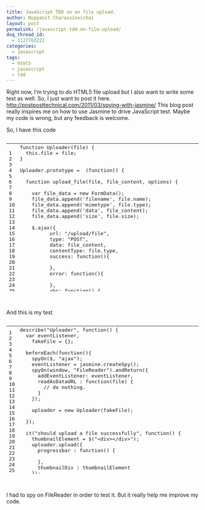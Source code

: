 ```yaml
---
title: JavaScript TDD on on file upload.
author: Noppanit Charassinvichai
layout: post
permalink: /javascript-tdd-on-file-upload/
dsq_thread_id:
  - 1127763222
categories:
  - Javascript
tags:
  - html5
  - javascript
  - tdd
---
```

Right now, I&#8217;m trying to do HTML5 file upload but I also want to write some test as well. So, I just want to post it here. <http://postposttechnical.com/2011/03/spying-with-jasmine/> This blog post really inspires me on how to use Jasmine to drive JavaScript test. Maybe my code is wrong, but any feedback is welcome. 

So, I have this code

<pre><div class="codecolorer-container javascript blackboard" style="overflow:auto;white-space:nowrap;width:100%;height:400px;">
  <table cellspacing="0" cellpadding="0">
    <tr>
      <td class="line-numbers">
        <div>
          1<br />2<br />3<br />4<br />5<br />6<br />7<br />8<br />9<br />10<br />11<br />12<br />13<br />14<br />15<br />16<br />17<br />18<br />19<br />20<br />21<br />22<br />23<br />24<br />25<br />26<br />27<br />28<br />29<br />30<br />31<br />32<br />33<br />34<br />35<br />36<br />37<br />38<br />39<br />40<br />41<br />42<br />43<br />44<br />45<br />46<br />47<br />48<br />49<br />50<br />51<br />52<br />53<br />54<br />55<br />56<br />57<br />58<br />59<br />60<br />61<br />62<br />
        </div>
      </td>
      
      <td>
        <div class="javascript codecolorer">
          <span class="kw2">function</span> Uploader<span class="br0">&#40;</span>file<span class="br0">&#41;</span> <span class="br0">&#123;</span><br />
          &nbsp; <span class="kw1">this</span>.<span class="me1">file</span> <span class="sy0">=</span> file<span class="sy0">;</span><br />
          <span class="br0">&#125;</span><br />
          <br />
          Uploader.<span class="me1">prototype</span> <span class="sy0">=</span> &nbsp;<span class="br0">&#40;</span><span class="kw2">function</span><span class="br0">&#40;</span><span class="br0">&#41;</span> <span class="br0">&#123;</span><br />
          <br />
          &nbsp; <span class="kw2">function</span> upload_file<span class="br0">&#40;</span>file<span class="sy0">,</span> file_content<span class="sy0">,</span> options<span class="br0">&#41;</span> <span class="br0">&#123;</span><br />
          &nbsp; &nbsp; <br />
          &nbsp; &nbsp; <span class="kw2">var</span> file_data <span class="sy0">=</span> <span class="kw2">new</span> FormData<span class="br0">&#40;</span><span class="br0">&#41;</span><span class="sy0">;</span><br />
          &nbsp; &nbsp; file_data.<span class="me1">append</span><span class="br0">&#40;</span><span class="st0">'filename'</span><span class="sy0">,</span> file.<span class="kw3">name</span><span class="br0">&#41;</span><span class="sy0">;</span><br />
          &nbsp; &nbsp; file_data.<span class="me1">append</span><span class="br0">&#40;</span><span class="st0">'mimetype'</span><span class="sy0">,</span> file.<span class="me1">type</span><span class="br0">&#41;</span><span class="sy0">;</span><br />
          &nbsp; &nbsp; file_data.<span class="me1">append</span><span class="br0">&#40;</span><span class="st0">'data'</span><span class="sy0">,</span> file_content<span class="br0">&#41;</span><span class="sy0">;</span><br />
          &nbsp; &nbsp; file_data.<span class="me1">append</span><span class="br0">&#40;</span><span class="st0">'size'</span><span class="sy0">,</span> file.<span class="me1">size</span><span class="br0">&#41;</span><span class="sy0">;</span><br />
          <br />
          &nbsp; &nbsp; $.<span class="me1">ajax</span><span class="br0">&#40;</span><span class="br0">&#123;</span><br />
          &nbsp; &nbsp; &nbsp; &nbsp; &nbsp; url<span class="sy0">:</span> <span class="st0">"/upload/file"</span><span class="sy0">,</span><br />
          &nbsp; &nbsp; &nbsp; &nbsp; &nbsp; type<span class="sy0">:</span> <span class="st0">"POST"</span><span class="sy0">,</span><br />
          &nbsp; &nbsp; &nbsp; &nbsp; &nbsp; data<span class="sy0">:</span> file_content<span class="sy0">,</span> &nbsp; &nbsp; &nbsp; &nbsp; <br />
          &nbsp; &nbsp; &nbsp; &nbsp; &nbsp; contentType<span class="sy0">:</span> file.<span class="me1">type</span><span class="sy0">,</span><br />
          &nbsp; &nbsp; &nbsp; &nbsp; &nbsp; success<span class="sy0">:</span> <span class="kw2">function</span><span class="br0">&#40;</span><span class="br0">&#41;</span><span class="br0">&#123;</span><br />
          &nbsp; &nbsp; &nbsp; &nbsp; &nbsp; &nbsp; &nbsp; <br />
          &nbsp; &nbsp; &nbsp; &nbsp; &nbsp; <span class="br0">&#125;</span><span class="sy0">,</span><br />
          &nbsp; &nbsp; &nbsp; &nbsp; &nbsp; error<span class="sy0">:</span> <span class="kw2">function</span><span class="br0">&#40;</span><span class="br0">&#41;</span><span class="br0">&#123;</span><br />
          <br />
          &nbsp; &nbsp; &nbsp; &nbsp; &nbsp; <span class="br0">&#125;</span><span class="sy0">,</span><br />
          &nbsp; &nbsp; &nbsp; &nbsp; &nbsp; xhr<span class="sy0">:</span> <span class="kw2">function</span><span class="br0">&#40;</span><span class="br0">&#41;</span> <span class="br0">&#123;</span><br />
          &nbsp; &nbsp; &nbsp; &nbsp; &nbsp; &nbsp; &nbsp; myXhr <span class="sy0">=</span> $.<span class="me1">ajaxSettings</span>.<span class="me1">xhr</span><span class="br0">&#40;</span><span class="br0">&#41;</span><span class="sy0">;</span><br />
          &nbsp; &nbsp; &nbsp; &nbsp; &nbsp; &nbsp; &nbsp; <span class="kw1">if</span><span class="br0">&#40;</span>myXhr.<span class="me1">upload</span><span class="br0">&#41;</span><span class="br0">&#123;</span><br />
          &nbsp; &nbsp; &nbsp; &nbsp; &nbsp; &nbsp; &nbsp; &nbsp; &nbsp; myXhr.<span class="me1">upload</span>.<span class="me1">addEventListener</span><span class="br0">&#40;</span><span class="st0">'progress'</span><span class="sy0">,</span> options.<span class="me1">progressbar</span><span class="sy0">,</span> <span class="kw2">false</span><span class="br0">&#41;</span><span class="sy0">;</span><br />
          &nbsp; &nbsp; &nbsp; &nbsp; &nbsp; &nbsp; &nbsp; <span class="br0">&#125;</span> <span class="kw1">else</span> <span class="br0">&#123;</span><br />
          &nbsp; &nbsp; &nbsp; &nbsp; &nbsp; &nbsp; &nbsp; &nbsp; &nbsp; console.<span class="me1">log</span><span class="br0">&#40;</span><span class="st0">"Upload progress is not supported."</span><span class="br0">&#41;</span><span class="sy0">;</span><br />
          &nbsp; &nbsp; &nbsp; &nbsp; &nbsp; &nbsp; &nbsp; <span class="br0">&#125;</span><br />
          &nbsp; &nbsp; &nbsp; &nbsp; &nbsp; &nbsp; &nbsp; <span class="kw1">return</span> myXhr<span class="sy0">;</span><br />
          &nbsp; &nbsp; &nbsp; &nbsp; &nbsp; <span class="br0">&#125;</span><br />
          &nbsp; &nbsp; &nbsp; <span class="br0">&#125;</span><span class="br0">&#41;</span><span class="sy0">;</span><br />
          &nbsp; <span class="br0">&#125;</span><br />
          <br />
          &nbsp; <span class="kw2">function</span> showPreview<span class="br0">&#40;</span>file_content<span class="sy0">,</span> thumbnailDiv<span class="br0">&#41;</span> <span class="br0">&#123;</span><br />
          &nbsp; &nbsp; <span class="kw2">var</span> image <span class="sy0">=</span> document.<span class="me1">createElement</span><span class="br0">&#40;</span><span class="st0">"img"</span><span class="br0">&#41;</span><span class="sy0">;</span><br />
          &nbsp; &nbsp; image.<span class="me1">src</span> <span class="sy0">=</span> &nbsp;file_content<span class="sy0">;</span><br />
          <br />
          &nbsp; &nbsp; thumbnailDiv.<span class="me1">append</span><span class="br0">&#40;</span>image<span class="br0">&#41;</span><span class="sy0">;</span><br />
          &nbsp; <span class="br0">&#125;</span><br />
          <br />
          &nbsp; <span class="kw1">return</span> <span class="br0">&#123;</span><br />
          &nbsp; &nbsp; upload <span class="sy0">:</span> <span class="kw2">function</span><span class="br0">&#40;</span>options<span class="br0">&#41;</span> <span class="br0">&#123;</span><br />
          &nbsp; &nbsp; &nbsp; <span class="kw2">var</span> self <span class="sy0">=</span> <span class="kw1">this</span><span class="sy0">,</span><br />
          &nbsp; &nbsp; &nbsp; &nbsp; file_content <span class="sy0">=</span> <span class="br0">&#123;</span><span class="br0">&#125;</span><span class="sy0">,</span><br />
          &nbsp; &nbsp; &nbsp; &nbsp; reader <span class="sy0">=</span> <span class="kw2">new</span> FileReader<span class="br0">&#40;</span><span class="br0">&#41;</span><span class="sy0">;</span><br />
          &nbsp; &nbsp; &nbsp; <br />
          &nbsp; &nbsp; &nbsp; reader.<span class="me1">addEventListener</span><span class="br0">&#40;</span><span class="st0">"load"</span><span class="sy0">,</span> <span class="kw2">function</span><span class="br0">&#40;</span>e<span class="br0">&#41;</span> <span class="br0">&#123;</span><br />
          &nbsp; &nbsp; &nbsp; &nbsp; file_content <span class="sy0">=</span> e.<span class="me1">target</span>.<span class="me1">result</span>.<span class="me1">split</span><span class="br0">&#40;</span><span class="st0">','</span><span class="br0">&#41;</span><span class="br0">&#91;</span><span class="nu0">1</span><span class="br0">&#93;</span><span class="sy0">;</span><br />
          <br />
          &nbsp; &nbsp; &nbsp; &nbsp; showPreview<span class="br0">&#40;</span>e.<span class="me1">target</span>.<span class="me1">result</span><span class="sy0">,</span> options.<span class="me1">thumbnailDiv</span><span class="br0">&#41;</span><span class="sy0">;</span><br />
          &nbsp; &nbsp; &nbsp; &nbsp; upload_file<span class="br0">&#40;</span>self.<span class="me1">file</span><span class="sy0">,</span> file_content<span class="sy0">,</span> options<span class="br0">&#41;</span><span class="sy0">;</span><br />
          &nbsp; &nbsp; &nbsp; <span class="br0">&#125;</span><span class="sy0">,</span> <span class="kw2">false</span><span class="br0">&#41;</span><span class="sy0">;</span><br />
          &nbsp; &nbsp; &nbsp; <br />
          <br />
          &nbsp; &nbsp; &nbsp; reader.<span class="me1">readAsDataURL</span><span class="br0">&#40;</span>self.<span class="me1">file</span><span class="br0">&#41;</span><span class="sy0">;</span><br />
          &nbsp; &nbsp; <span class="br0">&#125;</span><br />
          &nbsp; <span class="br0">&#125;</span><span class="sy0">;</span><br />
          <span class="br0">&#125;</span><span class="br0">&#41;</span><span class="br0">&#40;</span><span class="br0">&#41;</span><span class="sy0">;</span>
        </div>
      </td>
    </tr>
  </table>
</div>

</pre>

And this is my test

<pre><div class="codecolorer-container javascript blackboard" style="overflow:auto;white-space:nowrap;width:100%;height:400px;">
  <table cellspacing="0" cellpadding="0">
    <tr>
      <td class="line-numbers">
        <div>
          1<br />2<br />3<br />4<br />5<br />6<br />7<br />8<br />9<br />10<br />11<br />12<br />13<br />14<br />15<br />16<br />17<br />18<br />19<br />20<br />21<br />22<br />23<br />24<br />25<br />26<br />27<br />28<br />29<br />30<br />31<br />32<br />33<br />34<br />35<br />36<br />37<br />38<br />39<br />40<br />41<br />42<br />43<br />44<br />45<br />46<br />47<br />48<br />49<br />50<br />51<br />52<br />53<br />54<br />55<br />56<br />57<br />58<br />59<br />60<br />61<br />62<br />
        </div>
      </td>
      
      <td>
        <div class="javascript codecolorer">
          describe<span class="br0">&#40;</span><span class="st0">"Uploader"</span><span class="sy0">,</span> <span class="kw2">function</span><span class="br0">&#40;</span><span class="br0">&#41;</span> <span class="br0">&#123;</span><br />
          &nbsp; <span class="kw2">var</span> eventListener<span class="sy0">,</span><br />
          &nbsp; &nbsp; fakeFile <span class="sy0">=</span> <span class="br0">&#123;</span><span class="br0">&#125;</span><span class="sy0">;</span><br />
          <br />
          &nbsp; beforeEach<span class="br0">&#40;</span><span class="kw2">function</span><span class="br0">&#40;</span><span class="br0">&#41;</span><span class="br0">&#123;</span><br />
          &nbsp; &nbsp; spyOn<span class="br0">&#40;</span>$<span class="sy0">,</span> <span class="st0">"ajax"</span><span class="br0">&#41;</span><span class="sy0">;</span><br />
          &nbsp; &nbsp; eventListener <span class="sy0">=</span> jasmine.<span class="me1">createSpy</span><span class="br0">&#40;</span><span class="br0">&#41;</span><span class="sy0">;</span><br />
          &nbsp; &nbsp; spyOn<span class="br0">&#40;</span>window<span class="sy0">,</span> <span class="st0">"FileReader"</span><span class="br0">&#41;</span>.<span class="me1">andReturn</span><span class="br0">&#40;</span><span class="br0">&#123;</span><br />
          &nbsp; &nbsp; &nbsp; addEventListener<span class="sy0">:</span> eventListener<span class="sy0">,</span><br />
          &nbsp; &nbsp; &nbsp; readAsDataURL <span class="sy0">:</span> <span class="kw2">function</span><span class="br0">&#40;</span>file<span class="br0">&#41;</span> <span class="br0">&#123;</span><br />
          &nbsp; &nbsp; &nbsp; &nbsp; <span class="co1">// do nothing.</span><br />
          &nbsp; &nbsp; &nbsp; <span class="br0">&#125;</span><br />
          &nbsp; &nbsp; <span class="br0">&#125;</span><span class="br0">&#41;</span><span class="sy0">;</span><br />
          <br />
          &nbsp; &nbsp; uploader <span class="sy0">=</span> <span class="kw2">new</span> Uploader<span class="br0">&#40;</span>fakeFile<span class="br0">&#41;</span><span class="sy0">;</span><br />
          <br />
          &nbsp; <span class="br0">&#125;</span><span class="br0">&#41;</span><span class="sy0">;</span><br />
          <br />
          &nbsp; it<span class="br0">&#40;</span><span class="st0">"should upload a file successfully"</span><span class="sy0">,</span> <span class="kw2">function</span><span class="br0">&#40;</span><span class="br0">&#41;</span> <span class="br0">&#123;</span><br />
          &nbsp; &nbsp; thumbnailElement <span class="sy0">=</span> $<span class="br0">&#40;</span><span class="st0">"&lt;div&gt;&lt;/div&gt;"</span><span class="br0">&#41;</span><span class="sy0">;</span><br />
          &nbsp; &nbsp; uploader.<span class="me1">upload</span><span class="br0">&#40;</span><span class="br0">&#123;</span><br />
          &nbsp; &nbsp; &nbsp; progressbar <span class="sy0">:</span> <span class="kw2">function</span><span class="br0">&#40;</span><span class="br0">&#41;</span> <span class="br0">&#123;</span><br />
          <br />
          &nbsp; &nbsp; &nbsp; <span class="br0">&#125;</span><span class="sy0">,</span><br />
          &nbsp; &nbsp; &nbsp; thumbnailDiv <span class="sy0">:</span> thumbnailElement<br />
          &nbsp; &nbsp; <span class="br0">&#125;</span><span class="br0">&#41;</span><span class="sy0">;</span><br />
          <br />
          &nbsp; &nbsp; expect<span class="br0">&#40;</span>eventListener.<span class="me1">mostRecentCall</span>.<span class="me1">args</span><span class="br0">&#91;</span><span class="nu0"></span><span class="br0">&#93;</span><span class="br0">&#41;</span>.<span class="me1">toEqual</span><span class="br0">&#40;</span><span class="st0">'load'</span><span class="br0">&#41;</span><span class="sy0">;</span><br />
          &nbsp; &nbsp; <br />
          &nbsp; &nbsp; eventListener.<span class="me1">mostRecentCall</span>.<span class="me1">args</span><span class="br0">&#91;</span><span class="nu0">1</span><span class="br0">&#93;</span><span class="br0">&#40;</span><span class="br0">&#123;</span><br />
          &nbsp; &nbsp; &nbsp; target <span class="sy0">:</span> <span class="br0">&#123;</span><br />
          &nbsp; &nbsp; &nbsp; &nbsp; result <span class="sy0">:</span> <span class="st0">'file content'</span><br />
          &nbsp; &nbsp; &nbsp; <span class="br0">&#125;</span><br />
          &nbsp; &nbsp; <span class="br0">&#125;</span><span class="br0">&#41;</span><span class="sy0">;</span><br />
          <br />
          &nbsp; &nbsp; expect<span class="br0">&#40;</span>$.<span class="me1">ajax</span>.<span class="me1">mostRecentCall</span>.<span class="me1">args</span><span class="br0">&#91;</span><span class="nu0"></span><span class="br0">&#93;</span><span class="br0">&#91;</span><span class="st0">"url"</span><span class="br0">&#93;</span><span class="br0">&#41;</span>.<span class="me1">toEqual</span><span class="br0">&#40;</span><span class="st0">"/upload/file"</span><span class="br0">&#41;</span><span class="sy0">;</span><br />
          &nbsp; &nbsp; expect<span class="br0">&#40;</span>$.<span class="me1">ajax</span>.<span class="me1">mostRecentCall</span>.<span class="me1">args</span><span class="br0">&#91;</span><span class="nu0"></span><span class="br0">&#93;</span><span class="br0">&#91;</span><span class="st0">"type"</span><span class="br0">&#93;</span><span class="br0">&#41;</span>.<span class="me1">toEqual</span><span class="br0">&#40;</span><span class="st0">"POST"</span><span class="br0">&#41;</span><span class="sy0">;</span><br />
          &nbsp; <span class="br0">&#125;</span><span class="br0">&#41;</span><span class="sy0">;</span><br />
          <br />
          &nbsp; it<span class="br0">&#40;</span><span class="st0">"should show a preview image"</span><span class="sy0">,</span> <span class="kw2">function</span><span class="br0">&#40;</span><span class="br0">&#41;</span> <span class="br0">&#123;</span><br />
          &nbsp; &nbsp; <span class="kw2">var</span> thumbnailElement <span class="sy0">=</span> <span class="br0">&#123;</span><span class="br0">&#125;</span><span class="sy0">;</span><br />
          <br />
          &nbsp; &nbsp; thumbnailElement.<span class="me1">append</span> <span class="sy0">=</span> jasmine.<span class="me1">createSpy</span><span class="br0">&#40;</span><span class="st0">"fake thumbnail div"</span><span class="br0">&#41;</span><span class="sy0">;</span><br />
          <br />
          &nbsp; &nbsp; uploader.<span class="me1">upload</span><span class="br0">&#40;</span><span class="br0">&#123;</span><br />
          &nbsp; &nbsp; &nbsp; progressbar <span class="sy0">:</span> <span class="kw2">function</span><span class="br0">&#40;</span><span class="br0">&#41;</span> <span class="br0">&#123;</span><br />
          <br />
          &nbsp; &nbsp; &nbsp; <span class="br0">&#125;</span><span class="sy0">,</span><br />
          &nbsp; &nbsp; &nbsp; thumbnailDiv <span class="sy0">:</span> thumbnailElement<br />
          &nbsp; &nbsp; <span class="br0">&#125;</span><span class="br0">&#41;</span><span class="sy0">;</span><br />
          <br />
          &nbsp; &nbsp; eventListener.<span class="me1">mostRecentCall</span>.<span class="me1">args</span><span class="br0">&#91;</span><span class="nu0">1</span><span class="br0">&#93;</span><span class="br0">&#40;</span><span class="br0">&#123;</span><br />
          &nbsp; &nbsp; &nbsp; target <span class="sy0">:</span> <span class="br0">&#123;</span><br />
          &nbsp; &nbsp; &nbsp; &nbsp; result <span class="sy0">:</span> <span class="st0">'file_content'</span><br />
          &nbsp; &nbsp; &nbsp; <span class="br0">&#125;</span><br />
          &nbsp; &nbsp; <span class="br0">&#125;</span><span class="br0">&#41;</span><span class="sy0">;</span><br />
          <br />
          &nbsp; &nbsp; expect<span class="br0">&#40;</span>thumbnailElement.<span class="me1">append</span><span class="br0">&#41;</span>.<span class="me1">toHaveBeenCalled</span><span class="br0">&#40;</span><span class="br0">&#41;</span><span class="sy0">;</span><br />
          &nbsp; &nbsp; hasFileSrc <span class="sy0">=</span> thumbnailElement.<span class="me1">append</span>.<span class="me1">mostRecentCall</span>.<span class="me1">args</span><span class="br0">&#91;</span><span class="nu0"></span><span class="br0">&#93;</span>.<span class="me1">src</span>.<span class="me1">indexOf</span><span class="br0">&#40;</span><span class="st0">"file_content"</span><span class="br0">&#41;</span><span class="sy0">;</span><br />
          &nbsp; &nbsp; expect<span class="br0">&#40;</span>hasFileSrc<span class="br0">&#41;</span>.<span class="me1">toNotEqual</span><span class="br0">&#40;</span><span class="sy0">-</span><span class="nu0">1</span><span class="br0">&#41;</span><span class="sy0">;</span><br />
          &nbsp; <span class="br0">&#125;</span><span class="br0">&#41;</span><span class="sy0">;</span><br />
          <span class="br0">&#125;</span><span class="br0">&#41;</span><span class="sy0">;</span>
        </div>
      </td>
    </tr>
  </table>
</div>

</pre>

I had to spy on FileReader in order to test it. But it really help me improve my code.